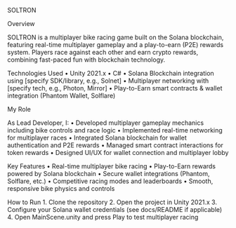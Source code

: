 SOLTRON

Overview

SOLTRON is a multiplayer bike racing game built on the Solana blockchain, featuring real-time multiplayer gameplay and a play-to-earn (P2E) rewards system. Players race against each other and earn crypto rewards, combining fast-paced fun with blockchain technology.

Technologies Used
	•	Unity 2021.x
	•	C#
	•	Solana Blockchain integration using [specify SDK/library, e.g., Solnet]
	•	Multiplayer networking with [specify tech, e.g., Photon, Mirror]
	•	Play-to-Earn smart contracts & wallet integration (Phantom Wallet, Solflare)

My Role

As Lead Developer, I:
	•	Developed multiplayer gameplay mechanics including bike controls and race logic
	•	Implemented real-time networking for multiplayer races
	•	Integrated Solana blockchain for wallet authentication and P2E rewards
	•	Managed smart contract interactions for token rewards
	•	Designed UI/UX for wallet connection and multiplayer lobby

Key Features
	•	Real-time multiplayer bike racing
	•	Play-to-Earn rewards powered by Solana blockchain
	•	Secure wallet integrations (Phantom, Solflare, etc.)
	•	Competitive racing modes and leaderboards
	•	Smooth, responsive bike physics and controls

How to Run
	1.	Clone the repository
	2.	Open the project in Unity 2021.x
	3.	Configure your Solana wallet credentials (see docs/README if applicable)
	4.	Open MainScene.unity and press Play to test multiplayer racing
